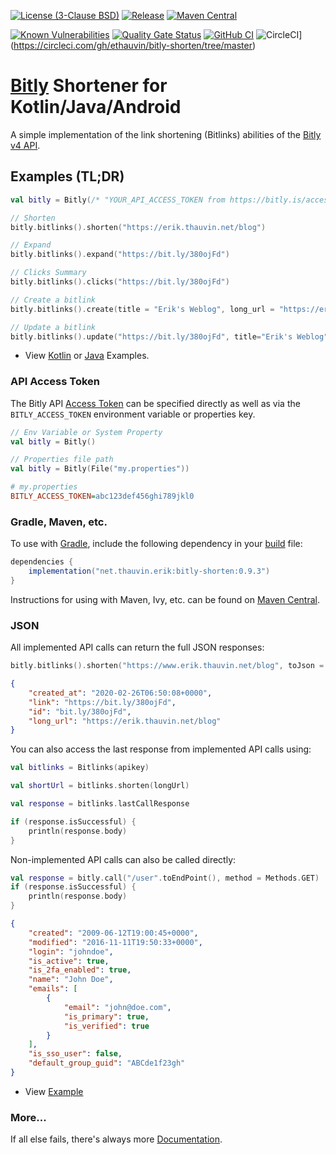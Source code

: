 [![License (3-Clause BSD)](https://img.shields.io/badge/license-BSD%203--Clause-blue.svg?style=flat-square)](http://opensource.org/licenses/BSD-3-Clause) [![Release](https://img.shields.io/github/release/ethauvin/bitly-shorten.svg)](https://github.com/ethauvin/bitly-shorten/releases/latest) [![Maven Central](https://img.shields.io/maven-central/v/net.thauvin.erik/bitly-shorten.svg?label=maven%20central)](https://search.maven.org/search?q=g:%22net.thauvin.erik%22%20AND%20a:%22bitly-shorten%22)

[![Known Vulnerabilities](https://snyk.io/test/github/ethauvin/bitly-shorten/badge.svg?targetFile=pom.xml)](https://snyk.io/test/github/ethauvin/bitly-shorten?targetFile=pom.xml) [![Quality Gate Status](https://sonarcloud.io/api/project_badges/measure?project=ethauvin_bitly-shorten&metric=alert_status)](https://sonarcloud.io/dashboard?id=ethauvin_bitly-shorten) [![GitHub CI](https://github.com/ethauvin/bitly-shorten/actions/workflows/gradle.yml/badge.svg)](https://github.com/ethauvin/bitly-shorten/actions/workflows/gradle.yml) ![CircleCI](https://circleci.com/gh/ethauvin/bitly-shorten/tree/master.svg?style=shield)](https://circleci.com/gh/ethauvin/bitly-shorten/tree/master)

# [Bitly](https://dev.bitly.com/v4/) Shortener for Kotlin/Java/Android

A simple implementation of the link shortening (Bitlinks) abilities of the [Bitly v4 API](https://dev.bitly.com/api-reference).

## Examples (TL;DR)

```kotlin
val bitly = Bitly(/* "YOUR_API_ACCESS_TOKEN from https://bitly.is/accesstoken" */)

// Shorten
bitly.bitlinks().shorten("https://erik.thauvin.net/blog")

// Expand
bitly.bitlinks().expand("https://bit.ly/380ojFd")

// Clicks Summary
bitly.bitlinks().clicks("https://bit.ly/380ojFd")

// Create a bitlink
bitly.bitlinks().create(title = "Erik's Weblog", long_url = "https://erik.thauvin.net/blog/")

// Update a bitlink
bitly.bitlinks().update("https://bit.ly/380ojFd", title="Erik's Weblog", tags = arrayOf("blog", "weblog"))
```

 - View [Kotlin](https://github.com/ethauvin/bitly-shorten/blob/master/examples/src/main/kotlin/com/example/BitlyExample.kt) or [Java](https://github.com/ethauvin/bitly-shorten/blob/master/examples/src/main/java/com/example/BitlySample.java) Examples.

### API Access Token

The Bitly API [Access Token](https://bitly.is/accesstoken) can be specified directly as well as via the `BITLY_ACCESS_TOKEN` environment variable or properties key.

```kotlin
// Env Variable or System Property
val bitly = Bitly()

// Properties file path
val bitly = Bitly(File("my.properties"))

```
```ini
# my.properties
BITLY_ACCESS_TOKEN=abc123def456ghi789jkl0
```

### Gradle, Maven, etc.

To use with [Gradle](https://gradle.org/), include the following dependency in your [build](https://github.com/ethauvin/bitly-shorten/blob/master/examples/build.gradle.kts) file:

```gradle
dependencies {
    implementation("net.thauvin.erik:bitly-shorten:0.9.3")
}
```

Instructions for using with Maven, Ivy, etc. can be found on [Maven Central](https://search.maven.org/artifact/net.thauvin.erik/bitly-shorten/0.9.3/jar).

### JSON

All implemented API calls can return the full JSON responses:

```kotlin
bitly.bitlinks().shorten("https://www.erik.thauvin.net/blog", toJson = true)
```
```json
{
    "created_at": "2020-02-26T06:50:08+0000",
    "link": "https://bit.ly/380ojFd",
    "id": "bit.ly/380ojFd",
    "long_url": "https://erik.thauvin.net/blog"
}
```

You can also access the last response from implemented API calls using:

```kotlin
val bitlinks = Bitlinks(apikey)

val shortUrl = bitlinks.shorten(longUrl)

val response = bitlinks.lastCallResponse

if (response.isSuccessful) {
    println(response.body)
}
```

Non-implemented API calls can also be called directly:

```kotlin
val response = bitly.call("/user".toEndPoint(), method = Methods.GET)
if (response.isSuccessful) {
    println(response.body)
}
```
```json
{
    "created": "2009-06-12T19:00:45+0000",
    "modified": "2016-11-11T19:50:33+0000",
    "login": "johndoe",
    "is_active": true,
    "is_2fa_enabled": true,
    "name": "John Doe",
    "emails": [
        {
            "email": "john@doe.com",
            "is_primary": true,
            "is_verified": true
        }
    ],
    "is_sso_user": false,
    "default_group_guid": "ABCde1f23gh"
}
```
- View [Example](https://github.com/ethauvin/bitly-shorten/blob/master/examples/src/main/kotlin/com/example/BitlyRetrieve.kt)

### More...
If all else fails, there's always more [Documentation](https://ethauvin.github.io/bitly-shorten/).
